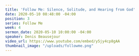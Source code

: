 ```yaml
---
title: 'Follow Me: Silence, Solitude, and Hearing from God'
date: 2020-05-10 08:48:00 -04:00
position: 3
series: Follow Me
week: 4
sermon_date: 2020-05-10 10:00:00 -04:00
speaker: Denis Beausejour
video_url: https://www.youtube.com/embed/y5jy4cp8gAA
thumbnail_image: "/uploads/followme.png"
---
```


